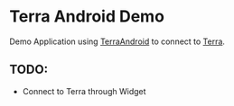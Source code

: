 # Terra Android Demo

Demo Application using [TerraAndroid](https://github.com/tryterra/TerraAndroid) to connect to [Terra](https://tryterra.co). 

## TODO:
- Connect to Terra through Widget
